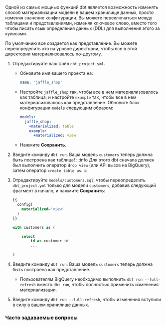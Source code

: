 Одной из самых мощных функций dbt является возможность изменять способ материализации модели в вашем хранилище данных, просто изменяя значение конфигурации. Вы можете переключаться между таблицами и представлениями, изменяя ключевое слово, вместо того чтобы писать язык определения данных (DDL) для выполнения этого за кулисами.

По умолчанию все создается как представление. Вы можете переопределить это на уровне директории, чтобы все в этой директории материализовалось по-другому.

1. Отредактируйте ваш файл `dbt_project.yml`.
    - Обновите имя вашего проекта на:
      <File name='dbt_project.yml'>

      ```yaml
      name: 'jaffle_shop'
      ```

      </File>
    - Настройте `jaffle_shop` так, чтобы все в нем материализовалось как таблица; и настройте `example` так, чтобы все в нем материализовалось как представление. Обновите блок конфигурации `models` следующим образом:

      <File name='dbt_project.yml'>

      ```yaml
      models:
        jaffle_shop:
          +materialized: table
          example:
            +materialized: view
      ```

      </File>
    - Нажмите **Сохранить**.

2. Введите команду `dbt run`. Ваша модель `customers` теперь должна быть построена как таблица!
    :::info
    Для этого dbt сначала должен был выполнить оператор `drop view` (или API вызов на BigQuery), затем оператор `create table as`.
    :::

3. Отредактируйте `models/customers.sql`, чтобы переопределить `dbt_project.yml` только для модели `customers`, добавив следующий фрагмент в начало, и нажмите **Сохранить**:

    <File name='models/customers.sql'>

    ```sql
    {{
      config(
        materialized='view'
      )
    }}

    with customers as (

        select
            id as customer_id
            ...

    )

    ```

    </File>

4. Введите команду `dbt run`. Ваша модель `customers` теперь должна быть построена как представление.
   - Пользователям BigQuery необходимо выполнить `dbt run --full-refresh` вместо `dbt run`, чтобы полностью применить изменения материализации.
5. Введите команду `dbt run --full-refresh`, чтобы изменения вступили в силу в вашем хранилище данных.

### Часто задаваемые вопросы

<FAQ path="Models/available-materializations" />
<FAQ path="Project/which-materialization" />
<FAQ path="Models/available-configurations" />